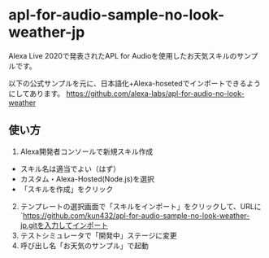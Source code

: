 # apl-for-audio-sample-no-look-weather-jp

Alexa Live 2020で発表されたAPL for Audioを使用したお天気スキルのサンプルです。

以下の公式サンプルを元に、日本語化+Alexa-hosetedでインポートできるようにしてあります。
https://github.com/alexa-labs/apl-for-audio-no-look-weather

## 使い方

1. Alexa開発者コンソールで新規スキル作成
  - スキル名は適当でよい（はず）
  - カスタム・Alexa-Hosted(Node.js)を選択
  - 「スキルを作成」をクリック
2. テンプレートの選択画面で「スキルをインポート」をクリックして、URLに`https://github.com/kun432/apl-for-audio-sample-no-look-weather-jp.gitを入力してインポート
3. テストシミュレータで「開発中」ステージに変更
4. 呼び出し名「お天気のサンプル」で起動
